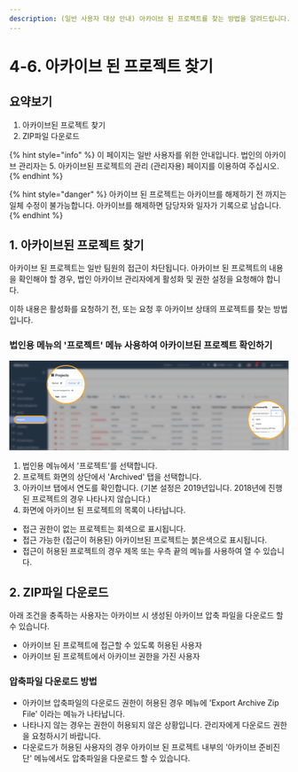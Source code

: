```yaml
---
description: (일반 사용자 대상 안내) 아카이브 된 프로젝트를 찾는 방법을 알려드립니다.
---
```


# 4-6. 아카이브 된 프로젝트 찾기

## 요약보기  

1. 아카이브된 프로젝트 찾기  
2. ZIP파일 다운로드 

{% hint style="info" %}
이 페이지는 일반 사용자를 위한 안내입니다. 법인의 아카이브 관리자는 5. 아카이브된 프로젝트의 관리 \(관리자용\) 페이지를 이용하여 주십시오. 
{% endhint %}

{% hint style="danger" %}
아카이브 된 프로젝트는 아카이브를 해제하기 전 까지는 일체 수정이 불가능합니다. 아카이브를 해제하면 담당자와 일자가 기록으로 남습니다. 
{% endhint %}

## 1. 아카이브된 프로젝트 찾기  

아카이브 된 프로젝트는 일반 팀원의 접근이 차단됩니다. 아카이브 된 프로젝트의 내용을 확인해야 할 경우,  법인 아카이브 관리자에게 활성화 및 권한 설정을 요청해야 합니다. 

이하 내용은 활성화를 요청하기 전, 또는 요청 후 아카이브 상태의 프로젝트를 찾는 방법입니다. 

### **법인용 메뉴의 '프로젝트'  메뉴 사용하여 아카이브된 프로젝트 확인하기**  

![&#xBC95;&#xC778;&#xC6A9; &#xBA54;&#xB274; &amp;gt; &#xD504;&#xB85C;&#xC81D;&#xD2B8; &#xBA54;&#xB274; &amp;gt; &#xC544;&#xCE74;&#xC774;&#xBE0C; &#xD0ED; &#xC120;&#xD0DD;](../../../.gitbook/assets/projects_screen_for_ua.jpg)

1. 법인용 메뉴에서 '프로젝트'를 선택합니다. 
2. 프로젝트 화면의 상단에서 'Archived' 탭을 선택합니다. 
3. 아카이브 탭에서 연도를 확인합니다. \(기본 설정은 2019년입니다. 2018년에 진행된 프로젝트의 경우 나타나지 않습니다.\) 
4. 화면에 아카이브 된 프로젝트의 목록이 나타납니다. 

* 접근 권한이 없는 프로젝트는 회색으로 표시됩니다. 
* 접근 가능한 \(접근이 허용된\) 아카이브된 프로젝트는 붉은색으로 표시됩니다. 
* 접근이 허용된 프로젝트의 경우 제목 또는 우측 끝의 메뉴를 사용하여 열 수 있습니다. 

## 2. ZIP파일 다운로드

아래 조건을 충족하는 사용자는 아카이브 시 생성된 아카이브 압축 파일을 다운로드 할 수 있습니다. 

* 아카이브 된 프로젝트에 접근할 수 있도록 허용된 사용자 
* 아카이브 된 프로젝트에서 아카이브 권한을 가진 사용자 

### 압축파일 다운로드 방법  

* 아카이브 압축파일의 다운로드 권한이 허용된 경우 메뉴에  'Export Archive Zip File' 이라는 메뉴가 나타납니다. 
* 나타나지 않는 경우는 권한이 허용되지 않은 상황입니다. 관리자에게 다운로드 권한을 요청하시기 바랍니다.
* 다운로드가 허용된 사용자의 경우 아카이브 된 프로젝트 내부의 '아카이브 준비진단' 메뉴에서도 압축파일을 다운로드 할 수 있습니다. 

